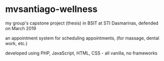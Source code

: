 # mvsantiago-wellness
my group's capstone project (thesis) in BSIT at STI Dasmarinas, defended on March 2019

an appointment system for scheduling appointments, (for massage, dental work, etc.)

developed using PHP, JavaScript, HTML, CSS - all vanilla, no frameworks
